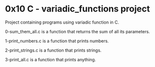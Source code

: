 # 0x10 C - variadic_functions project

Project containing programs using variadic function in C.

0-sum_them_all.c is a function that returns the sum of all its parameters.

1-print_numbers.c is a function that prints numbers.

2-print_strings.c is a function that prints strings.

3-print_all.c is a function that prints anything.